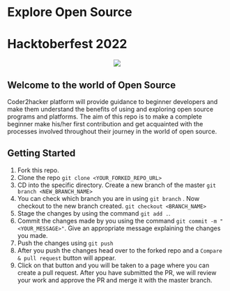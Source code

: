 # Explore Open Source
# Hacktoberfest 2022
<p align="center">
  <img src="https://static.wikia.nocookie.net/shingekinokyojin/images/a/a7/Survey_Corps_Logo.png/revision/latest?cb=20140307090257" />
</p>

## Welcome to the world of Open Source

Coder2hacker platform will provide guidance to beginner developers and make them understand the benefits of using and exploring open source programs and platforms. The aim of this repo is to make a complete beginner make his/her first contribution and get acquainted with the processes involved throughout their journey in the world of open source.

## Getting Started

1. Fork this repo.
2. Clone the repo
```git clone <YOUR_FORKED_REPO_URL>```
3. CD into the specific directory. Create a new branch of the master ```git branch <NEW_BRANCH_NAME>```
4. You can check which branch you are in using ```git branch``` . Now checkout to the new branch created.
```git checkout <BRANCH_NAME>```
5. Stage the changes by using the command ```git add .```.
6. Commit the changes made by you using the command ```git commit -m "<YOUR_MESSAGE>"```. Give an appropriate message explaining the changes you made.
7. Push the changes using ```git push```
8. After you push the changes head over to the forked repo and a ```Compare & pull request``` button will appear. 
9. Click on that button and you will be taken to a page where you can create a pull request. After you have submitted the PR, we will review your work and approve the PR and merge it with the master branch.
